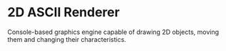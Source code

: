 # 2D ASCII Renderer
Console-based graphics engine capable of drawing 2D objects, moving them and changing their characteristics.
